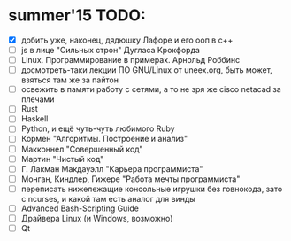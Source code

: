 # summer'15 TODO:
- [x] добить уже, наконец, дядюшку Лафоре и его ооп в с++
- [ ] js в лице "Сильных строн" Дугласа Крокфорда
- [ ] Linux. Программирование в примерах. Арнольд Роббинс
- [ ] досмотреть-таки лекции ПО GNU/Linux от uneex.org, быть может, взяться там же за пайтон
- [ ] освежить в памяти работу с сетями, а то не зря же cisco netacad за плечами
- [ ] Rust
- [ ] Haskell
- [ ] Python, и ещё чуть-чуть любимого Ruby
- [ ] Кормен "Алгоритмы. Построение и анализ"
- [ ] Макконнел "Совершенный код"
- [ ] Мартин "Чистый код"
- [ ] Г. Лакман Макдауэлл "Карьера программиста"
- [ ] Монган, Киндлер, Гижере "Работа мечты программиста"
- [ ] переписать нижележащие консольные игрушки без говнокода, зато с ncurses, и какой там есть аналог для винды
- [ ] Advanced Bash-Scripting Guide
- [ ] Драйвера Linux (и Windows, возможно)
- [ ] Qt
